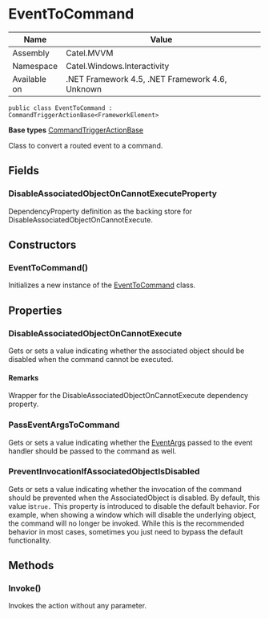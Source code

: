 

# EventToCommand

Name|Value
---|---
Assembly|Catel.MVVM
Namespace|Catel.Windows.Interactivity
Available on|.NET Framework 4.5, .NET Framework 4.6, Unknown

```
public class EventToCommand : CommandTriggerActionBase<FrameworkElement>
```

**Base types**
[CommandTriggerActionBase]()


Class to convert a routed event to a command.



## Fields

### DisableAssociatedObjectOnCannotExecuteProperty

DependencyProperty definition as the backing store for DisableAssociatedObjectOnCannotExecute.



## Constructors

### EventToCommand()

Initializes a new instance of the [EventToCommand](#) class.



## Properties

### DisableAssociatedObjectOnCannotExecute

Gets or sets a value indicating whether the associated object should be disabled when the command cannot be executed.

#### Remarks

Wrapper for the DisableAssociatedObjectOnCannotExecute dependency property.



### PassEventArgsToCommand

Gets or sets a value indicating whether the [EventArgs](#) passed to the event handler should be passed to the command as well.



### PreventInvocationIfAssociatedObjectIsDisabled

Gets or sets a value indicating whether the invocation of the command should be prevented when the AssociatedObject is disabled. By default, this value is`true.` This property is introduced to disable the default behavior. For example, when showing a window which will disable the underlying object, the command will no longer be invoked. While this is the recommended behavior in most cases, sometimes you just need to bypass the default functionality.



## Methods

### Invoke()

Invokes the action without any parameter.



